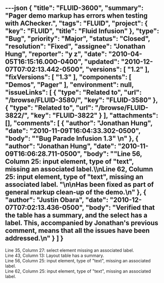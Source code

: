 ---json
{
  "title": "FLUID-3600",
  "summary": "Pager demo markup has errors when testing with AChecker.",
  "tags": "FLUID",
  "project": {
    "key": "FLUID",
    "title": "Fluid Infusion"
  },
  "type": "Bug",
  "priority": "Major",
  "status": "Closed",
  "resolution": "Fixed",
  "assignee": "Jonathan Hung",
  "reporter": "y z",
  "date": "2010-04-05T16:15:16.000-0400",
  "updated": "2010-12-07T07:02:13.442-0500",
  "versions": [
    "1.2"
  ],
  "fixVersions": [
    "1.3"
  ],
  "components": [
    "Demos",
    "Pager"
  ],
  "environment": null,
  "issueLinks": [
    {
      "type": "Related to",
      "url": "/browse/FLUID-3580/",
      "key": "FLUID-3580"
    },
    {
      "type": "Related to",
      "url": "/browse/FLUID-3822/",
      "key": "FLUID-3822"
    }
  ],
  "attachments": [],
  "comments": [
    {
      "author": "Jonathan Hung",
      "date": "2010-11-09T16:04:33.302-0500",
      "body": "\"Bug Parade Infusion 1.3\"&#x20;\n"
    },
    {
      "author": "Jonathan Hung",
      "date": "2010-11-09T16:06:28.711-0500",
      "body": "\"Line 56, Column 25: input element, type of \"text\", missing an associated label.\\\nLine 62, Column 25: input element, type of \"text\", missing an associated label. \"\n\nHas been fixed as part of general markup clean-up of the demo.\n"
    },
    {
      "author": "Justin Obara",
      "date": "2010-12-07T07:02:13.436-0500",
      "body": "Verified that the table has a summary, and the select has a label. This, accompanied by Jonathan's previous comment, means that all the issues have been addressed.\n"
    }
  ]
}
---
Line 35, Column 27:  select element missing an associated label. \
Line 43, Column 13:  Layout table has a summary.  \
Line 56, Column 25:  input element, type of "text", missing an associated label.  \
Line 62, Column 25:  input element, type of "text", missing an associated label. &#x20;

        